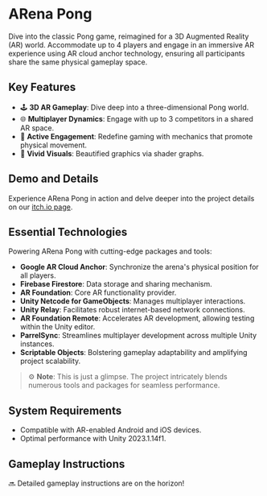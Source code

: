# ARena Pong

Dive into the classic Pong game, reimagined for a 3D Augmented Reality (AR) world. Accommodate up to 4 players and engage in an immersive AR experience using AR cloud anchor technology, ensuring all participants share the same physical gameplay space.

## Key Features

- 🕹 **3D AR Gameplay**: Dive deep into a three-dimensional Pong world.
- 🌐 **Multiplayer Dynamics**: Engage with up to 3 competitors in a shared AR space.
- 🏃 **Active Engagement**: Redefine gaming with mechanics that promote physical movement.
- 🎨 **Vivid Visuals**: Beautified graphics via shader graphs.

## Demo and Details

Experience ARena Pong in action and delve deeper into the project details on our [itch.io page](https://ngocnguyen95.itch.io/pongpar?secret=AcnbaKk01hMwLxP1vm1F6MDpTp4).


## Essential Technologies

Powering ARena Pong with cutting-edge packages and tools:

- **Google AR Cloud Anchor**: Synchronize the arena's physical position for all players.
- **Firebase Firestore**: Data storage and sharing mechanism.
- **AR Foundation**: Core AR functionality provider.
- **Unity Netcode for GameObjects**: Manages multiplayer interactions.
- **Unity Relay**: Facilitates robust internet-based network connections.
- **AR Foundation Remote**: Accelerates AR development, allowing testing within the Unity editor.
- **ParrelSync**: Streamlines multiplayer development across multiple Unity instances.
- **Scriptable Objects**: Bolstering gameplay adaptability and amplifying project scalability.
  
> ⚙️ **Note**: This is just a glimpse. The project intricately blends numerous tools and packages for seamless performance.

## System Requirements

- Compatible with AR-enabled Android and iOS devices.
- Optimal performance with Unity 2023.1.14f1.

## Gameplay Instructions

🔜 Detailed gameplay instructions are on the horizon!

